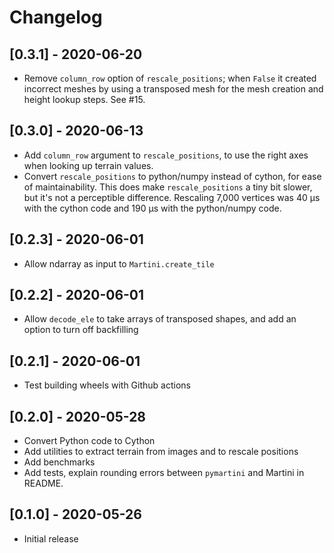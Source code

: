 # Changelog

## [0.3.1] - 2020-06-20

- Remove `column_row` option of `rescale_positions`; when `False` it created
  incorrect meshes by using a transposed mesh for the mesh creation and height
  lookup steps. See #15.

## [0.3.0] - 2020-06-13

- Add `column_row` argument to `rescale_positions`, to use the right axes when
  looking up terrain values.
- Convert `rescale_positions` to python/numpy instead of cython, for ease of
  maintainability. This does make `rescale_positions` a tiny bit slower, but
  it's not a perceptible difference. Rescaling 7,000 vertices was 40 μs with the
  cython code and 190 μs with the python/numpy code.

## [0.2.3] - 2020-06-01

- Allow ndarray as input to `Martini.create_tile`

## [0.2.2] - 2020-06-01

- Allow `decode_ele` to take arrays of transposed shapes, and add an option to
  turn off backfilling

## [0.2.1] - 2020-06-01

- Test building wheels with Github actions

## [0.2.0] - 2020-05-28

- Convert Python code to Cython
- Add utilities to extract terrain from images and to rescale positions
- Add benchmarks
- Add tests, explain rounding errors between `pymartini` and Martini in README.

## [0.1.0] - 2020-05-26

- Initial release
